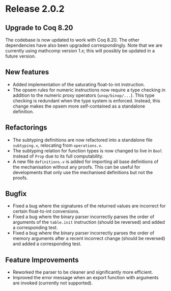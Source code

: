 # Release 2.0.2

## Upgrade to Coq 8.20
The codebase is now updated to work with Coq 8.20. The other dependencies have also been upgraded correspondingly. Note that we are currently using mathcomp version 1.x; this will possibly be updated in a future version.

## New features
- Added implementation of the saturating float-to-int instruction.
- The opsem rules for numeric instructions now require a type checking in addition to the numeric proxy operators (`unop/binop/...`).
  This type checking is redundant when the type system is enforced. Instead, this change makes the opsem more self-contained as a 
  standalone definition.

## Refactorings
- The subtyping definitions are now refactored into a standalone file `subtyping.v`, relocating from `operations.v`.
- The subtyping relation for function types is now changed to live in `Bool` instead of `Prop` due to its full computability.
- A new file `definitions.v` is added for importing all base definitions of the mechanisation without any proofs. This can be useful for
developments that only use the mechanised definitions but not the proofs.

## Bugfix
- Fixed a bug where the signatures of the returned values are incorrect for certain float-to-int conversions.
- Fixed a bug where the binary parser incorrectly parses the order of arguments of the `table.init` instruction (should be reversed) and added a corresponding test.
- Fixed a bug where the binary parser incorrectly parses the order of memory arguments after a recent incorrect change (should be reversed) and added a corresponding test.

## Feature Improvements
- Reworked the parser to be cleaner and significantly more efficient.
- Improved the error message when an export function with arguments are invoked (currently not supported).